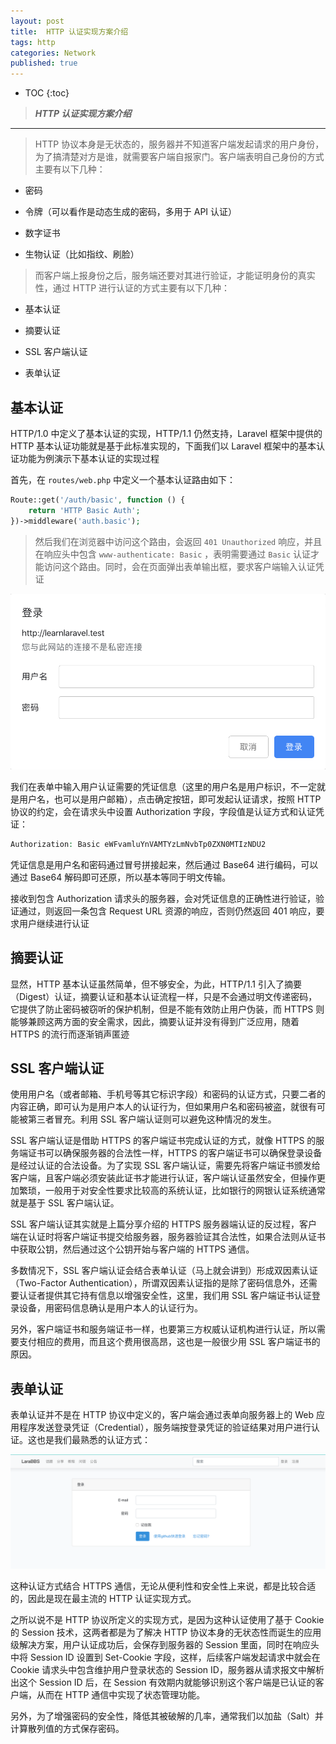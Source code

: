 ```yaml
---
layout: post
title:  HTTP 认证实现方案介绍
tags: http 
categories: Network
published: true
---
```


* TOC 
{:toc}

>***HTTP 认证实现方案介绍***

---
>HTTP 协议本身是无状态的，服务器并不知道客户端发起请求的用户身份，为了搞清楚对方是谁，就需要客户端自报家门。客户端表明自己身份的方式主要有以下几种：

- 密码

- 令牌（可以看作是动态生成的密码，多用于 API 认证）

- 数字证书

- 生物认证（比如指纹、刷脸）

>而客户端上报身份之后，服务端还要对其进行验证，才能证明身份的真实性，通过 HTTP 进行认证的方式主要有以下几种：

- 基本认证

- 摘要认证

- SSL 客户端认证

- 表单认证

## 基本认证

HTTP/1.0 中定义了基本认证的实现，HTTP/1.1 仍然支持，Laravel 框架中提供的 HTTP 基本认证功能就是基于此标准实现的，下面我们以 Laravel 框架中的基本认证功能为例演示下基本认证的实现过程

首先，在 `routes/web.php` 中定义一个基本认证路由如下：

```php
Route::get('/auth/basic', function () {
    return 'HTTP Basic Auth';
})->middleware('auth.basic');
```

>然后我们在浏览器中访问这个路由，会返回 `401 Unauthorized` 响应，并且在响应头中包含 `www-authenticate: Basic` ，表明需要通过 `Basic` 认证才能访问这个路由。同时，会在页面弹出表单输出框，要求客户端输入认证凭证

![](/static/img/http/http-11.png)

我们在表单中输入用户认证需要的凭证信息（这里的用户名是用户标识，不一定就是用户名，也可以是用户邮箱），点击确定按钮，即可发起认证请求，按照 HTTP 协议的约定，会在请求头中设置 Authorization 字段，字段值是认证方式和认证凭证：

```php
Authorization: Basic eWFvamluYnVAMTYzLmNvbTp0ZXN0MTIzNDU2
```

凭证信息是用户名和密码通过冒号拼接起来，然后通过 Base64 进行编码，可以通过 Base64 解码即可还原，所以基本等同于明文传输。

接收到包含 Authorization 请求头的服务器，会对凭证信息的正确性进行验证，验证通过，则返回一条包含 Request URL 资源的响应，否则仍然返回 401 响应，要求用户继续进行认证

## 摘要认证

显然，HTTP 基本认证虽然简单，但不够安全，为此，HTTP/1.1 引入了摘要（Digest）认证，摘要认证和基本认证流程一样，只是不会通过明文传递密码，它提供了防止密码被窃听的保护机制，但是不能有效防止用户伪装，而 HTTPS 则能够兼顾这两方面的安全需求，因此，摘要认证并没有得到广泛应用，随着 HTTPS 的流行而逐渐销声匿迹

## SSL 客户端认证

使用用户名（或者邮箱、手机号等其它标识字段）和密码的认证方式，只要二者的内容正确，即可认为是用户本人的认证行为，但如果用户名和密码被盗，就很有可能被第三者冒充。利用 SSL 客户端认证则可以避免这种情况的发生。

SSL 客户端认证是借助 HTTPS 的客户端证书完成认证的方式，就像 HTTPS 的服务端证书可以确保服务器的合法性一样，HTTPS 的客户端证书可以确保登录设备是经过认证的合法设备。为了实现 SSL 客户端认证，需要先将客户端证书颁发给客户端，且客户端必须安装此证书才能进行认证，客户端认证虽然安全，但操作更加繁琐，一般用于对安全性要求比较高的系统认证，比如银行的网银认证系统通常就是基于 SSL 客户端认证。

SSL 客户端认证其实就是上篇分享介绍的 HTTPS 服务器端认证的反过程，客户端在认证时将客户端证书提交给服务器，服务器验证其合法性，如果合法则从证书中获取公钥，然后通过这个公钥开始与客户端的 HTTPS 通信。

多数情况下，SSL 客户端认证会结合表单认证（马上就会讲到）形成双因素认证（Two-Factor Authentication），所谓双因素认证指的是除了密码信息外，还需要认证者提供其它持有信息以增强安全性，这里，我们用 SSL 客户端证书认证登录设备，用密码信息确认是用户本人的认证行为。

另外，客户端证书和服务端证书一样，也要第三方权威认证机构进行认证，所以需要支付相应的费用，而且这个费用很高昂，这也是一般很少用 SSL 客户端证书的原因。

## 表单认证

表单认证并不是在 HTTP 协议中定义的，客户端会通过表单向服务器上的 Web 应用程序发送登录凭证（Credential），服务端按登录凭证的验证结果对用户进行认证。这也是我们最熟悉的认证方式：

![](/static/img/http/http-12.png)

这种认证方式结合 HTTPS 通信，无论从便利性和安全性上来说，都是比较合适的，因此是现在最主流的 HTTP 认证实现方式。

之所以说不是 HTTP 协议所定义的实现方式，是因为这种认证使用了基于 Cookie 的 Session 技术，这两者都是为了解决 HTTP 协议本身的无状态性而诞生的应用级解决方案，用户认证成功后，会保存到服务器的 Session 里面，同时在响应头中将 Session ID 设置到  Set-Cookie 字段，这样，后续客户端发起请求中就会在 Cookie 请求头中包含维护用户登录状态的 Session ID，服务器从请求报文中解析出这个 Session ID 后，在 Session 有效期内就能够识别这个客户端是已认证的客户端，从而在 HTTP 通信中实现了状态管理功能。

另外，为了增强密码的安全性，降低其被破解的几率，通常我们以加盐（Salt）并计算散列值的方式保存密码。

